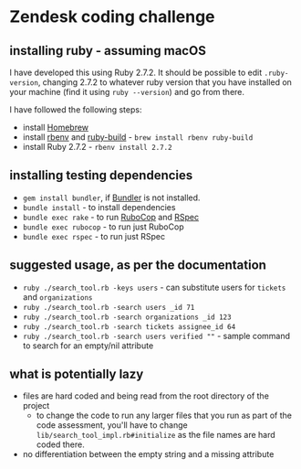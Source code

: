# Zendesk coding challenge

## installing ruby - assuming macOS
I have developed this using Ruby 2.7.2. It should be possible to edit `.ruby-version`, changing 2.7.2 to whatever ruby version that you have installed on your machine (find it using `ruby --version`) and go from there.

I have followed the following steps:
* install [Homebrew](https://brew.sh/)
* install [rbenv](https://github.com/rbenv/rbenv) and [ruby-build](https://github.com/rbenv/ruby-build) - `brew install rbenv ruby-build`
* install Ruby 2.7.2 - `rbenv install 2.7.2`

## installing testing dependencies
* `gem install bundler`, if [Bundler](https://bundler.io) is not installed.
* `bundle install` - to install dependencies
* `bundle exec rake` - to run [RuboCop](https://github.com/rubocop-hq/rubocop) and [RSpec](https://rspec.info/)
* `bundle exec rubocop` - to run just RuboCop
* `bundle exec rspec` - to run just RSpec

## suggested usage, as per the documentation
* `ruby ./search_tool.rb -keys users` - can substitute users for `tickets` and `organizations`
* `ruby ./search_tool.rb -search users _id 71`
* `ruby ./search_tool.rb -search organizations _id 123`
* `ruby ./search_tool.rb -search tickets assignee_id 64`
* `ruby ./search_tool.rb -search users verified ""` - sample command to search for an empty/nil attribute

## what is potentially lazy
* files are hard coded and being read from the root directory of the project
  * to change the code to run any larger files that you run as part of the code assessment, you'll have to change `lib/search_tool_impl.rb#initialize` as the file names are hard coded there.
* no differentiation between the empty string and a missing attribute
